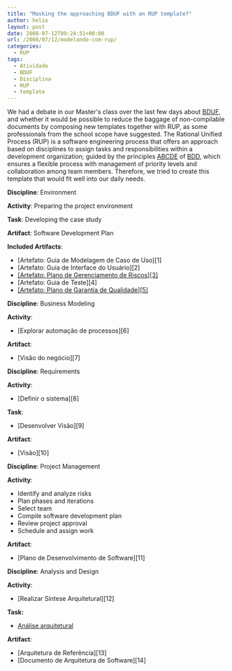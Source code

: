 ```yaml
---
title: "Masking the approaching BDUF with an RUP template?"
author: helio
layout: post
date: 2008-07-12T09:24:51+00:00
url: /2008/07/12/modelando-com-rup/
categories:
  - RUP
tags:
  - Atividade
  - BDUF
  - Disciplina
  - RUP
  - template
---
```


We had a debate in our Master's class over the last few days about <a href="http://en.wikipedia.org/wiki/Big_Design_Up_Front" title="Big Design Up Front" target="_blank">BDUF</a>, and whether it would be possible to reduce the baggage of non-compilable documents by composing new templates together with RUP, as some professionals from the school scope have suggested. The Rational Unified Process (RUP) is a software engineering process that offers an approach based on disciplines to assign tasks and responsibilities within a development organization; guided by the principles <a href="http://www.ibm.com/developerworks/rational/library/oct05/kroll/index.html" title="ABCDE" target="_blank">ABCDE</a> of <a href="http://www.devx.com/ibm/Article/30308" title="Business Driven Development" target="_blank">BDD</a>, which ensures a flexible process with management of priority levels and collaboration among team members. Therefore, we tried to create this template that would fit well into our daily needs.

**Discipline**: Environment

**Activity**: Preparing the project environment

**Task**: Developing the case study

**Artifact**: Software Development Plan

**Included Artifacts**:

- [Artefato: Guia de Modelagem de Caso de Uso][1]
- [Artefato: Guia de Interface do Usuário][2]
- <u>[<u>Artefato: Plano de Gerenciamento de Riscos</u>][3]</u>
- [Artefato: Guia de Teste][4]
- <u>[<u>Artefato: Plano de Garantia de Qualidade</u>][5]</u>

**Discipline**: Business Modeling

**Activity**:

- [Explorar automação de processos][6]

**Artifact**:

- [Visão do negócio][7]

**Discipline**: Requirements

**Activity**:

- [Definir o sistema][8]

**Task**:

- [Desenvolver Visão][9]

**Artifact**:

- [Visão][10]

**Discipline**: Project Management

**Activity**:

- Identify and analyze risks
- Plan phases and iterations
- Select team
- Compile software development plan
- Review project approval
- Schedule and assign work

**Artifact**:

- [Plano de Desenvolvimento de Software][11]

**Discipline**: Analysis and Design

**Activity**:

- [Realizar Síntese Arquitetural][12]

**Task:**

- <a href="http://www.wthreex.com/rup/process/activity/ac_arcan.htm" target="_blank">Análise arquitetural</a>

**Artifact**:

- [Arquitetura de Referência][13]
- [Documento de Arquitetura de Software][14]
